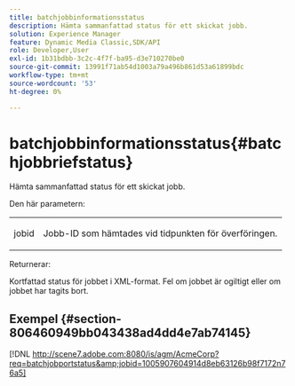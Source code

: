 ```yaml
---
title: batchjobbinformationsstatus
description: Hämta sammanfattad status för ett skickat jobb.
solution: Experience Manager
feature: Dynamic Media Classic,SDK/API
role: Developer,User
exl-id: 1b31bdbb-3c2c-4f7f-ba95-d3e710270be0
source-git-commit: 13991f71ab54d1003a79a496b861d53a61899bdc
workflow-type: tm+mt
source-wordcount: '53'
ht-degree: 0%

---
```


# batchjobbinformationsstatus{#batchjobbriefstatus}

Hämta sammanfattad status för ett skickat jobb.

Den här parametern:

<table id="simpletable_86E581DBB352479CB4CB531434D91E83"> 
 <tr class="strow"> 
  <td class="stentry"> <p> <span class="codeph"> jobid </span> </p> </td> 
  <td class="stentry"> <p>Jobb-ID som hämtades vid tidpunkten för överföringen. </p> </td> 
 </tr> 
</table>

Returnerar:

Kortfattad status för jobbet i XML-format. Fel om jobbet är ogiltigt eller om jobbet har tagits bort.

## Exempel {#section-806460949bb043438ad4dd4e7ab74145}

[!DNL http://scene7.adobe.com:8080/is/agm/AcmeCorp?req=batchjobportstatus&amp;jobid=1005907604914d8eb63126b98f7172n76a5]
